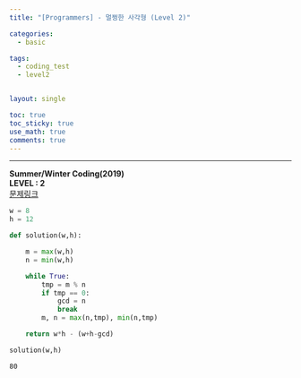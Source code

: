 ```yaml
---
title: "[Programmers] - 멀쩡한 사각형 (Level 2)"

categories:
  - basic

tags:
  - coding_test
  - level2


layout: single

toc: true
toc_sticky: true
use_math: true
comments: true
---
```


---
**Summer/Winter Coding(2019)**  
**LEVEL : 2**   
[문제링크](https://programmers.co.kr/learn/courses/30/lessons/62048)  


```python
w = 8
h = 12
```


```python
def solution(w,h):

    m = max(w,h)
    n = min(w,h)

    while True:
        tmp = m % n
        if tmp == 0:
            gcd = n
            break
        m, n = max(n,tmp), min(n,tmp)

    return w*h - (w+h-gcd)
```


```python
solution(w,h)
```




    80
